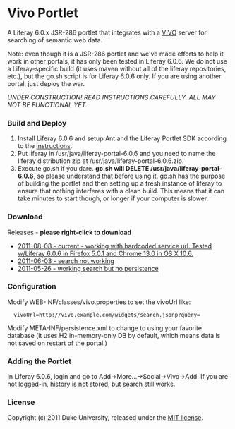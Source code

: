 Vivo Portlet
=====

A Liferay 6.0.x JSR-286 portlet that integrates with a [VIVO][vivo] server for searching of semantic web data.

Note: even though it is a JSR-286 portlet and we've made efforts to help it work in other portals, it has only been tested in Liferay 6.0.6. We do not use a Liferay-specific build (it uses maven without all of the liferay repositories, etc.), but the go.sh script is for Liferay 6.0.6 only. If you are using another portal, just deploy the war.

_UNDER CONSTRUCTION! READ INSTRUCTIONS CAREFULLY. ALL MAY NOT BE FUNCTIONAL YET._

### Build and Deploy

1. Install Liferay 6.0.6 and setup Ant and the Liferay Portlet SDK according to the [instructions][liferayportletdevelopersetup].
2. Put liferay in /usr/java/liferay-portal-6.0.6 and you need to name the liferay distribution zip at /usr/java/liferay-portal-6.0.6.zip.
3. Execute go.sh if you dare. **go.sh will DELETE /usr/java/liferay-portal-6.0.6**, so please understand that before using it. go.sh has the purpose of building the portlet and then setting up a fresh instance of liferay to ensure that nothing interferes with a clean build. This means that it can take minutes to start though, or longer if your computer is slower.

### Download

Releases - **please right-click to download**

* [2011-08-08 - current - working with hardcoded service url. Tested w/Liferay 6.0.6 in Firefox 5.0.1 and Chrome 13.0 in OS X 10.6.][rel2011-08-08]
* [2011-06-03 - search not working][rel2011-06-03]
* [2011-05-26 - working search but no persistence][rel2011-05-26]

### Configuration

Modify WEB-INF/classes/vivo.properties to set the vivoUrl like:

      vivoUrl=http://vivo.example.com/widgets/search.jsonp?query=

Modify META-INF/persistence.xml to change to using your favorite database (it uses H2 in-memory-only DB by default, which means data is not saved on restart of the portal.)

### Adding the Portlet

In Liferay 6.0.6, login and go to Add->More...->Social->Vivo->Add. If you are not logged-in, history is not stored, but search still works.

### License

Copyright (c) 2011 Duke University, released under the [MIT license][lic].

[vivo]: http://vivoweb.org/
[liferayportletdevelopersetup]: http://www.liferay.com/documentation/liferay-portal/6.0/development/-/ai/initial-set-8
[rel2011-05-26]: http://dukepass.oit.duke.edu/vivo_portlet/dist/2011-05-26-working/vivo.war
[rel2011-06-03]: http://dukepass.oit.duke.edu/vivo_portlet/dist/2011-06-03-not-working/vivo.war
[rel2011-08-08]: http://dukepass.oit.duke.edu/vivo_portlet/dist/2011-08-08/vivo.war
[lic]: http://github.com/adsweb/vivo_portlet/blob/master/LICENSE
